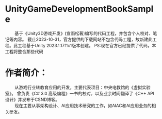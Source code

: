 # UnityGameDevelopmentBookSample
&nbsp;&nbsp;&nbsp;&nbsp;&nbsp;&nbsp;&nbsp;&nbsp;基于《Unity3D游戏开发》(宣雨松著)编写的代码工程，并包含个人校对、笔记等内容。
截止2023-10-31，官方提供的下载网站不包含代码工程，故新建此工程。此工程基于Unity 2023.1.17f1c1版本创建。
PS:现在官方已经提供了代码，本工程将整合那些代码
# 作者简介：
 &nbsp;&nbsp;&nbsp;&nbsp;&nbsp;&nbsp;&nbsp;&nbsp;从游戏行业转教育应用的开发，主要代表项目：中央电教馆的《虚拟实验室》。
曾负责《C# 3.0 高级编程》一书的校对，以及业余时间翻译了《C++ API设计》并发布于CSND博客。
</br>
&nbsp;&nbsp;&nbsp;&nbsp;&nbsp;&nbsp;&nbsp;&nbsp;现在主要从事架构设计、AI应用技术研究的工作，如AIAC和AI应用业务的相关研发。

